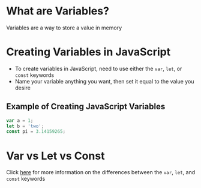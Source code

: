 # What are Variables?
Variables are a way to store a value in memory

# Creating Variables in JavaScript
- To create variables in JavaScript, need to use either the `var`, `let`, or `const` keywords
- Name your variable anything you want, then set it equal to the value you desire

## Example of Creating JavaScript Variables
```js
var a = 1;
let b = 'two';
const pi = 3.14159265;
```

# Var vs Let vs Const
Click [here](./var-vs-let-vs-const.md) for more information on the differences between the `var`, `let`, and `const` keywords